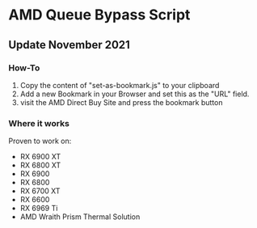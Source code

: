 # AMD Queue Bypass Script
## Update November 2021

### How-To

1. Copy the content of "set-as-bookmark.js" to your clipboard
2. Add a new Bookmark in your Browser and set this as the "URL" field.
3. visit the AMD Direct Buy Site and press the bookmark button

### Where it works

Proven to work on:

- RX 6900 XT
- RX 6800 XT
- RX 6900
- RX 6800
- RX 6700 XT
- RX 6600
- RX 6969 Ti
- AMD Wraith Prism Thermal Solution
